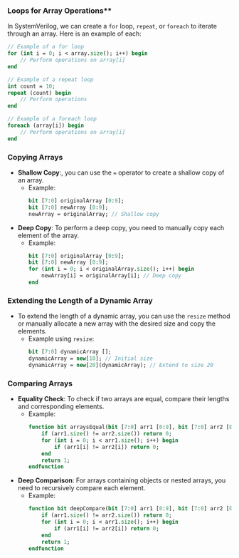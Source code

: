 ### Loops for Array Operations**
In SystemVerilog, we can create a `for` loop, `repeat`, or `foreach` to iterate through an array. Here is an example of each:

```systemverilog
// Example of a for loop
for (int i = 0; i < array.size(); i++) begin
    // Perform operations on array[i]
end

// Example of a repeat loop
int count = 10;
repeat (count) begin
    // Perform operations
end

// Example of a foreach loop
foreach (array[i]) begin
    // Perform operations on array[i]
end
```


### Copying Arrays
- **Shallow Copy**:, you can use the `=` operator to create a shallow copy of an array.
    - Example:
        ```systemverilog
        bit [7:0] originalArray [0:9];
        bit [7:0] newArray [0:9];
        newArray = originalArray; // Shallow copy
        ```
- **Deep Copy**: To perform a deep copy, you need to manually copy each element of the array.
    - Example:
        ```systemverilog
        bit [7:0] originalArray [0:9];
        bit [7:0] newArray [0:9];
        for (int i = 0; i < originalArray.size(); i++) begin
            newArray[i] = originalArray[i]; // Deep copy
        end
        ```
### Extending the Length of a Dynamic Array
- To extend the length of a dynamic array, you can use the `resize` method or manually allocate a new array with the desired size and copy the elements.
    - Example using `resize`:
        ```systemverilog
        bit [7:0] dynamicArray [];
        dynamicArray = new[10]; // Initial size
        dynamicArray = new[20](dynamicArray); // Extend to size 20
        ```

### Comparing Arrays
- **Equality Check**: To check if two arrays are equal, compare their lengths and corresponding elements.
    - Example:
        ```systemverilog
        function bit arraysEqual(bit [7:0] arr1 [0:9], bit [7:0] arr2 [0:9]);
            if (arr1.size() != arr2.size()) return 0;
            for (int i = 0; i < arr1.size(); i++) begin
                if (arr1[i] != arr2[i]) return 0;
            end
            return 1;
        endfunction
        ```
- **Deep Comparison**: For arrays containing objects or nested arrays, you need to recursively compare each element.
    - Example:
        ```systemverilog
        function bit deepCompare(bit [7:0] arr1 [0:9], bit [7:0] arr2 [0:9]);
            if (arr1.size() != arr2.size()) return 0;
            for (int i = 0; i < arr1.size(); i++) begin
                if (arr1[i] != arr2[i]) return 0;
            end
            return 1;
        endfunction
        ```

